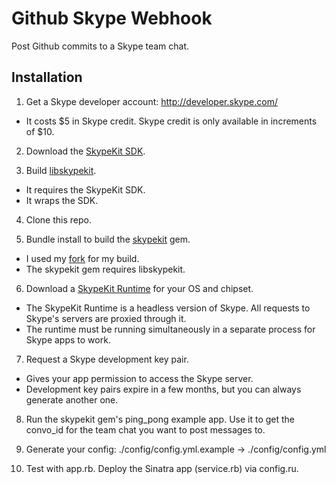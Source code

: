 Github Skype Webhook
====================

Post Github commits to a Skype team chat.

Installation
------------

1. Get a Skype developer account: http://developer.skype.com/  
  * It costs $5 in Skype credit. Skype credit is only available in increments of $10.

2. Download the [SkypeKit SDK](http://developer.skype.com/account/tools).

3. Build [libskypekit](https://github.com/railsware/libskypekit).  
  * It requires the SkypeKit SDK.  
  * It wraps the SDK.

4. Clone this repo.

5. Bundle install to build the [skypekit](https://github.com/railsware/skypekit) gem.  
  * I used my [fork](https://github.com/eddroid/skypekit) for my build.  
  * The skypekit gem requires libskypekit.  

6. Download a [SkypeKit Runtime](http://developer.skype.com/skypekit/development-guide/skype-kit-runtime-versions) for your OS and chipset.  
  * The SkypeKit Runtime is a headless version of Skype.  All requests to Skype's servers are proxied through it.
  * The runtime must be running simultaneously in a separate process for Skype apps to work.

7. Request a Skype development key pair.
  * Gives your app permission to access the Skype server.
  * Development key pairs expire in a few months, but you can always generate another one.

8. Run the skypekit gem's ping\_pong example app. Use it to get the convo\_id for the team chat you want to post messages to.

9. Generate your config: ./config/config.yml.example -> ./config/config.yml

10. Test with app.rb. Deploy the Sinatra app (service.rb) via config.ru.
